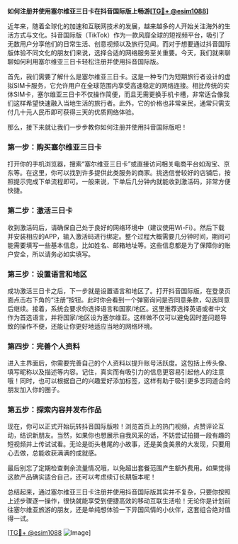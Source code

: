**如何注册并使用塞尔维亚三日卡在抖音国际版上畅游[[TG💪+ @esim1088](https://t.me/s/esim1088)]**

近年来，随着全球化的加速和互联网技术的发展，越来越多的人开始关注海外的生活方式与文化。抖音国际版（TikTok）作为一款风靡全球的短视频平台，吸引了无数用户分享他们的日常生活、创意视频以及旅行见闻。而对于想要通过抖音国际版体验不同文化的朋友们来说，选择合适的网络服务至关重要。今天，我们就来聊聊如何利用塞尔维亚三日卡轻松注册并使用抖音国际版。

首先，我们需要了解什么是塞尔维亚三日卡。这是一种专门为短期旅行者设计的虚拟SIM卡服务，它允许用户在全球范围内享受高速稳定的网络连接。相比传统的实体SIM卡，塞尔维亚三日卡不仅操作简便，而且无需更换手机卡槽，非常适合像我们这样希望快速融入当地生活的旅行者。此外，它的价格也非常亲民，通常只需支付几十元人民币即可获得三天的优质网络体验。

那么，接下来就让我们一步步教你如何注册并使用抖音国际版吧！

### 第一步：购买塞尔维亚三日卡

打开你的手机浏览器，搜索“塞尔维亚三日卡”或直接访问相关电商平台如淘宝、京东等。在这里，你可以找到许多提供此类服务的商家。挑选信誉较好的店铺后，按照提示完成下单流程即可。一般来说，下单后几分钟内就能收到激活码，非常方便快捷。

### 第二步：激活三日卡

收到激活码后，请确保自己处于良好的网络环境中（建议使用Wi-Fi）。然后下载并安装相应的APP，输入激活码进行绑定。整个过程大概需要几分钟时间，期间可能需要填写一些基本信息，比如姓名、邮箱地址等。这些信息都是为了保障你的账户安全，所以请务必如实填写。

### 第三步：设置语言和地区

成功激活三日卡之后，下一步就是设置语言和地区了。打开抖音国际版，在登录页面点击右下角的“注册”按钮。此时你会看到一个弹窗询问是否同意条款，勾选同意后继续。接着，系统会要求你选择语言和国家/地区。这里推荐选择英语或者中文作为首选语言，并将国家/地区设为塞尔维亚。这样做不仅可以避免因时差问题导致的操作不便，还能让你更好地适应当地的网络环境。

### 第四步：完善个人资料

进入主界面后，你需要完善自己的个人资料以提升账号活跃度。这包括上传头像、填写昵称以及描述等内容。记住，真实而有吸引力的信息更容易引起他人的注意哦！同时，也可以根据自己的兴趣爱好添加标签，这样有助于吸引更多志同道合的朋友加入你的圈子。

### 第五步：探索内容并发布作品

现在，你可以正式开始玩转抖音国际版啦！浏览首页上的热门视频，点赞评论互动，结识新朋友。当然，如果你也想展示自我风采的话，不妨尝试拍摄一段有趣的短视频并上传试试看。无论是街头巷尾的小故事，还是美食美景的大发现，只要用心去做，总能收获满满的成就感。

最后别忘了定期检查剩余流量情况哦，以免超出套餐范围产生额外费用。如果觉得这款产品确实适合自己，还可以考虑续订长期版本呢！

总结起来，通过塞尔维亚三日卡注册并使用抖音国际版其实并不复杂，只要你按照上述步骤逐一操作，很快就能享受到便捷高效的移动互联生活啦！无论你是计划前往塞尔维亚旅游的朋友，还是单纯想体验一下异国风情的小伙伴，这套组合绝对值得一试。

[[TG💪+ @esim1088](https://t.me/s/esim1088) ![Image](https://i.postimg.cc/4NQfJmqS/Snipaste-2025-05-13-00-14-12.png)]